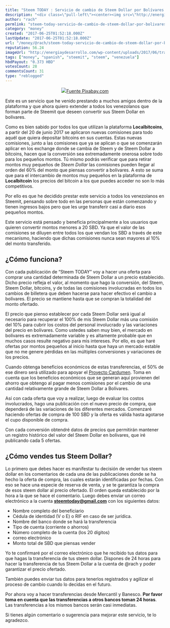 ```yaml
---
title: "Steem TODAY : Servicio de cambio de Steem Dollar por Bolívares (Documento de referencia)"
description: "<div class=\"pull-left\"><center><img src=\"http://energiaydesarrollo.com/wp-content/uploads/2017/06/transfer.png\"/><a href=\"http://pixabay.com\">Fuente P..."
author: "rach"
permlink: "steem-today-servicio-de-cambio-de-steem-dollar-por-bolivares-documento-de-referencia"
category: "money"
created: "2017-06-25T01:52:18.000Z"
lastUpdate: "2017-06-25T01:52:18.000Z"
url: "/money/@rach/steem-today-servicio-de-cambio-de-steem-dollar-por-bolivares-documento-de-referencia"
reputation: 56.24
imageUrl: "http://energiaydesarrollo.com/wp-content/uploads/2017/06/transfer.png"
tags: ["money", "spanish", "steemit", "steem", "venezuela"]
hbdPayout: "0.373 HBD"
votesCount: 28
commentsCount: 31
type: "reblogged"
---
```

<div class="pull-left"><center><img src="http://energiaydesarrollo.com/wp-content/uploads/2017/06/transfer.png"/><a href="http://pixabay.com">Fuente Pixabay.com</a></center></div>

Este es un servicio que he venido prestando a muchos amigos dentro de la plataforma y que ahora quiero extender a todos los venezolanos que forman parte de Steemit que deseen convertir sus Steem Dollar en bolívares. 

Como es bien sabido por todos los que utilizan la plataforma **Localbitcoins**, a partir del 20 de junio 2017  se aplicaron nuevas comisiones para todo aquél que quiera depositar bitcoins en sus cuentas. Estas nuevas comisiones, junto a las comisiones que ya se aplican o que se comenzarán aplicar en  los exchange donde se cambia de Steem y de Steem Dollar a bitcoins, hacen que la conversión sea extremadamente onerosa sobre todo para los pequeños montos.
Tú mismo podrás verificar que para retirar montos muy pequeños de *Steem Dollar* las comisiones pueden llegar al orden del 60% del monto que piensas convertir a bolívares. A esto se suma que para el intercambio de montos muy pequeños en la plataforma de **Localbitcoin** los precios del bitcoin a los que puedes acceder no son lo más competitivos. 


Por ello es que he decidido  prestar este servicio a todos los venezolanos en Steemit, pensando sobre todo en las personas que están comenzando y tienen ingresos bajos pero que les urge transferir casi a diario esos pequeños montos.

Este servicio está pensado y beneficia principalmente a los usuarios que quieren convertir montos menores a 20 SBD. Ya que el valor de las comisiones se diluyen entre todos los que vendan los SBD a través de este mecanismo, haciendo que dichas comisiones nunca sean mayores al 10% del monto transferido.  

## ¿Cómo funciona?

Con cada publicación de “Steem TODAY” voy a hacer una oferta para comprar una cantidad determinada de Steem Dollar a un precio establecido. Dicho precio refleja el valor, al momento que hago la conversión,  del Steem, Steem Dollar, bitcoins, y de todas las comisiones involucradas en todos los cambios de billetera que deben hacerse para hacer efectivo el cambio a bolívares. El precio se mantiene hasta que se compran la totalidad del monto ofertado.

El precio que pienso establecer  por cada Steem Dollar será igual al necesario para recuperar el 100% de mis Steem Dollar más una comisión del 10% para cubrir los costos del personal involucrado y las variaciones del precio en bolívares. Como ustedes saben muy bien, el mercado en bolívares es extremadamente variable y es altamente probable que en muchos casos resulte negativo para mis intereses. Por ello, es que haré ofertas por montos pequeños al inicio hasta que haya un mercado estable que no me genere pérdidas en las múltiples conversiones y variaciones de los precios.

Cuando obtenga beneficios económicos de estas transferencias, el 50% de ese dinero será utilizado para apoyar el  [Proyecto Cardumen](https://steemit.com/spanish/@cardumen/documento-referencial-del-proyecto-cardumen). Toma en cuenta que los beneficios económicos que se generan aquí provienen del ahorro que obtengo al pagar menos comisiones por el cambio de una cantidad relativamente grande de Steem Dollar a Bolívares.

Así con cada oferta que voy a realizar, luego de evaluar los costos involucrados,  hago una publicación   con el nuevo precio de compra, que dependerá de las variaciones de los diferentes mercados. Comenzaré haciendo ofertas de compra de 100 SBD y la oferta es válida hasta agotarse el cupo disponible de compra.

Con cada conversión obtendré datos de precios que permitirán mantener un registro histórico del valor del Steem Dollar en bolívares, que iré publicando cada 5 ofertas.

## ¿Cómo vendes tus Steem Dollar?

Lo primero que debes hacer es manifestar tu decisión de vender tus steem dollar en los comentarios de cada una de las publicaciones donde se ha hecho la oferta de compra, las cuales estarán identificadas por fechas. Con eso se hace una especie de reserva de venta, y se te garantiza la compra de esos steem dollar al precio ofertado. El orden queda establecido por la hora a la que se hace el comentario.
Luego debes enviar un correo electrónico a la cuenta **steemtoday@gmail.com** con los siguientes datos:

- Nombre completo del beneficiario
- Cédula de identidad (V o E) o RIF en caso de ser jurídica.
- Nombre del banco donde se hará la transferencia
- Tipo de cuenta (corriente o ahorros)
- Número completo de la cuenta (los 20 dígitos)
- correo electrónico
- Monto total de SBD que piensas vender

Yo te confirmaré por el correo electrónico que he recibido tus datos para que hagas la transferencia de tus steem dollar. Dispones de 24 horas para hacer la transferencia de tus Steem Dollar a la cuenta de @rach y poder garantizar el precio ofertado.

También puedes enviar tus datos para tenerlos registrados y agilizar el proceso de cambio cuando lo decidas en el futuro.

Por ahora voy a hacer transferencias desde Mercantil y Banesco. **Por favor toma en cuenta que las transferencias a otros bancos toman 24 horas**. Las transferencias a los mismos bancos serán casi inmediatas.
 
Si tienes algún comentario o sugerencia para mejorar este servicio, te lo agradezco.